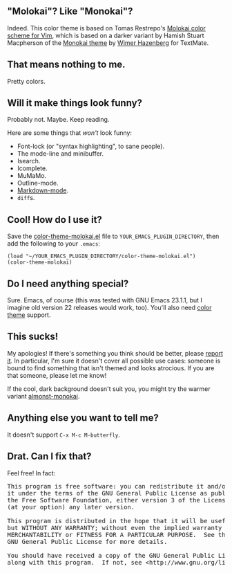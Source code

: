 "Molokai"?  Like "Monokai"?
---------------------------

Indeed.  This color theme is based on Tomas Restrepo's [Molokai color
scheme for Vim](http://winterdom.com/2008/08/molokaiforvim), which is
based on a darker variant by Hamish Stuart Macpherson of the [Monokai
theme](http://www.monokai.nl/blog/2006/07/15/textmate-color-theme/) by
[Wimer Hazenberg](http://www.molokai.nl) for TextMate.


That means nothing to me.
-------------------------

Pretty colors.


Will it make things look funny?
-------------------------------

Probably not.  Maybe.  Keep reading.

Here are some things that *won't* look funny:
     
 * Font-lock (or "syntax highlighting", to sane people).
 * The mode-line and minibuffer.
 * Isearch.
 * Icomplete.
 * MuMaMo.
 * Outline-mode.
 * [Markdown-mode](http://jblevins.org/projects/markdown-mode/).
 * `diff`s.


Cool!  How do I use it?
-----------------------

Save the [color-theme-molokai.el](https://github.com/alloy-d/color-theme-molokai/blob/master/color-theme-molokai.el) file to
`YOUR_EMACS_PLUGIN_DIRECTORY`, then add the following to your `.emacs`:

    (load "~/YOUR_EMACS_PLUGIN_DIRECTORY/color-theme-molokai.el")
    (color-theme-molokai)


Do I need anything special?
---------------------------

Sure.  Emacs, of course (this was tested with GNU Emacs 23.1.1, but I imagine old version 22 releases would work, too).  You'll also need [color theme](http://www.emacswiki.org/emacs/ColorTheme) support.


This sucks!
-----------

My apologies!  If there's something you think should be better, please
[report it](../issues/new).  In particular, I'm sure it doesn't cover
all possible use cases: someone is bound to find something that isn't
themed and looks atrocious.  If you are that someone, please let me
know!

If the cool, dark background doesn't suit you, you might try the
warmer variant
[almonst-monokai](http://github.com/lut4rp/almost-monokai/).


Anything else you want to tell me?
----------------------------------

It doesn't support `C-x M-c M-butterfly`.


Drat.  Can I fix that?
----------------------

Feel free!  In fact:

<pre>
This program is free software: you can redistribute it and/or modify
it under the terms of the GNU General Public License as published by
the Free Software Foundation, either version 3 of the License, or
(at your option) any later version.

This program is distributed in the hope that it will be useful,
but WITHOUT ANY WARRANTY; without even the implied warranty of
MERCHANTABILITY or FITNESS FOR A PARTICULAR PURPOSE.  See the
GNU General Public License for more details.

You should have received a copy of the GNU General Public License
along with this program.  If not, see &lt;http://www.gnu.org/licenses/&gt;.
</pre>
